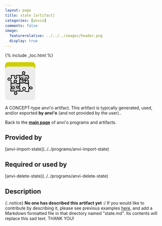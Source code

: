 ```yaml
---
layout: page
title: state [artifact]
categories: [anvio]
comments: false
image:
  featurerelative: ../../../images/header.png
  display: true
---
```



{% include _toc.html %}


<img src="../../images/icons/CONCEPT.png" alt="CONCEPT" style="width:100px; border:none" />

A CONCEPT-type anvi'o artifact. This artifact is typically generated, used, and/or exported **by anvi'o** (and not provided by the user)..

Back to the **[main page](../../)** of anvi'o programs and artifacts.

## Provided by


<p style="text-align: left" markdown="1"><span class="artifact-p">[anvi-import-state](../../programs/anvi-import-state)</span></p>


## Required or used by

<p style="text-align: left" markdown="1"><span class="artifact-r">[anvi-delete-state](../../programs/anvi-delete-state)</span></p>

## Description

{:.notice}
**No one has described this artifact yet** :/ If you would like to contribute by describing it, please see previous examples [here](https://github.com/merenlab/anvio/tree/master/anvio/docs/artifacts), and add a Markdown formatted file in that directory named "state.md". Its contents will replace this sad text. THANK YOU!

